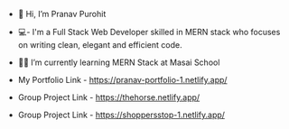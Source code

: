 -  👋 Hi, I’m Pranav Purohit
-  💻- I'm a Full Stack Web Developer skilled in MERN stack who focuses on writing clean, elegant and efficient code.

- 👨‍🎓 I’m currently learning MERN Stack at Masai School


- My Portfolio  Link - https://pranav-portfolio-1.netlify.app/
- Group Project Link - https://thehorse.netlify.app/
- Group Project Link - https://shoppersstop-1.netlify.app/
 
<!---
pranav1432/pranav1432 is a ✨ special ✨ repository because its `README.md` (this file) appears on your GitHub profile.
You can click the Preview link to take a look at your changes.
--->
